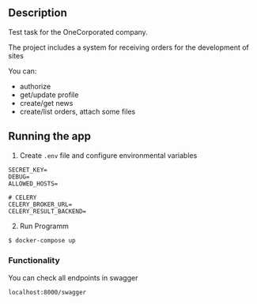 
## Description

Test task for the OneCorporated company. 

The project includes a system for receiving orders for the development of sites

You can:
 - authorize 
 - get/update profile
 - create/get news
 - create/list orders, attach some files

## Running the app

1. Create ```.env``` file and configure environmental variables

``` 
SECRET_KEY=
DEBUG=
ALLOWED_HOSTS=

# CELERY
CELERY_BROKER_URL=
CELERY_RESULT_BACKEND=
```

2. Run Programm
```bash
$ docker-compose up
```

### Functionality
You can check all endpoints in swagger
```
localhost:8000/swagger
```